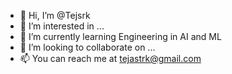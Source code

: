 - 👋 Hi, I’m @Tejsrk
- 👀 I’m interested in ...
- 🌱 I’m currently learning Engineering in AI and ML
- 💞️ I’m looking to collaborate on ...
- 📫 You can reach me at tejastrk@gmail.com

<!---
Tejsrk/Tejsrk is a ✨ special ✨ repository because its `README.md` (this file) appears on your GitHub profile.
You can click the Preview link to take a look at your changes.
--->
